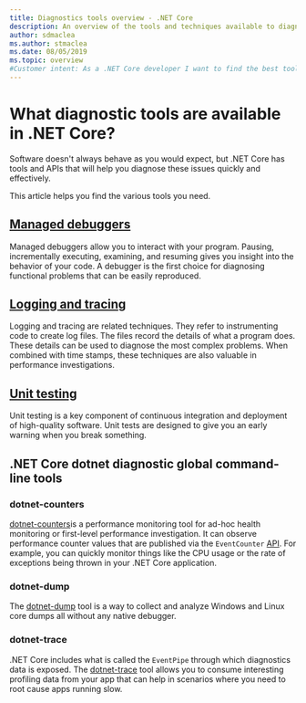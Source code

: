 ```yaml
---
title: Diagnostics tools overview - .NET Core
description: An overview of the tools and techniques available to diagnose .NET Core applications.
author: sdmaclea
ms.author: stmaclea
ms.date: 08/05/2019
ms.topic: overview
#Customer intent: As a .NET Core developer I want to find the best tools to help me diagnose problems so that I can be productive.
---
```

# What diagnostic tools are available in .NET Core?

Software doesn't always behave as you would expect, but .NET Core has tools and APIs that will help you diagnose these issues quickly and effectively.

This article helps you find the various tools you need.

## [Managed debuggers](managed-debuggers.md)
Managed debuggers allow you to interact with your program. Pausing, incrementally executing, examining,  and resuming gives you insight into the behavior of your code. A debugger is the first choice for diagnosing functional problems that can be easily reproduced.

## [Logging and tracing](logging-tracing.md)
Logging and tracing are related techniques. They refer to instrumenting code to create log files. The files record the details of what a program does. These details can be used to diagnose the most complex problems. When combined with time stamps, these techniques are also valuable in performance investigations.

## [Unit testing](../testing/index.md)
Unit testing is a key component of continuous integration and deployment of high-quality software. Unit tests are designed to give you an early warning when you break something.

## .NET Core dotnet diagnostic global command-line tools

### dotnet-counters

[dotnet-counters](cli-tools/dotnet-counters.md)is a performance monitoring tool for ad-hoc health monitoring or first-level performance investigation. It can observe performance counter values that are published via the `EventCounter` [API](https://docs.microsoft.com/dotnet/api/system.diagnostics.tracing.eventcounter). For example, you can quickly monitor things like the CPU usage or the rate of exceptions being thrown in your .NET Core application.

### dotnet-dump

The [dotnet-dump](cli-tools/dotnet-dump.md) tool is a way to collect and analyze Windows and Linux core dumps all without any native debugger.

### dotnet-trace

.NET Core includes what is called the `EventPipe` through which diagnostics data is exposed. The [dotnet-trace](cli-tools/dotnet-trace.md) tool allows you to consume interesting profiling data from your app that can help in scenarios where you need to root cause apps running slow.
